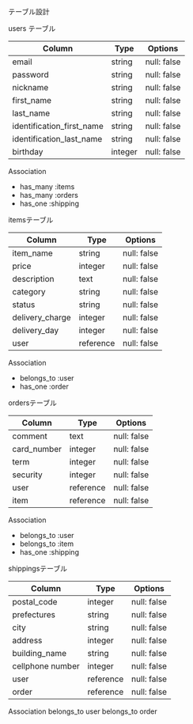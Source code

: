 
テーブル設計

users テーブル

|  Column                   | Type    | Options     |
| ------------------------- | ------- | ----------- |
| email                     | string  | null: false |
| password                  | string  | null: false |
| nickname                  | string  | null: false |
| first_name                | string  | null: false |
| last_name                 | string  | null: false |
| identification_first_name | string  | null: false |
| identification_last_name  | string  | null: false |
| birthday                  | integer | null: false |

Association
- has_many :items
- has_many :orders
- has_one :shipping



itemsテーブル

|  Column                   | Type     | Options     |
| ------------------------- | -------- | ----------- |
| item_name                 | string   | null: false |
| price                     | integer  | null: false |
| description               | text     | null: false |
| category                  | string   | null: false |
| status                    | string   | null: false |
| delivery_charge           | integer  | null: false |
| delivery_day              | integer  | null: false |
| user                      |reference | null: false |

Association
- belongs_to :user
- has_one :order


ordersテーブル

|  Column                   | Type      | Options     |
| ------------------------- | --------- | ----------- |
| comment                   | text      | null: false |
| card_number               | integer   | null: false |
| term                      | integer   | null: false |
| security                  | integer   | null: false |
| user                      | reference | null: false |
| item                      | reference | null: false |

Association
- belongs_to :user
- belongs_to :item
- has_one :shipping




shippingsテーブル

  Column                    | Type      | Options      |
| ------------------------- | --------- | -----------  |
| postal_code               | integer   | null: false  |
| prefectures               | string    | null: false  |
| city                      | string    | null: false  |
| address                   | integer   | null: false  |
| building_name             | string    | null: false  |
| cellphone number          | integer   | null: false  |
| user                      | reference | null: false  |
| order                     | reference | null: false  |


Association
belongs_to user
belongs_to order

